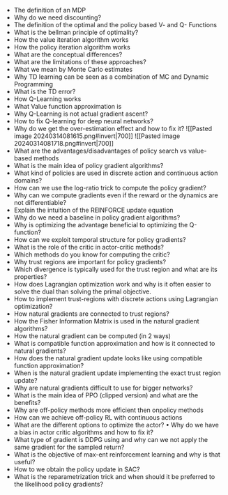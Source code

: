 - The definition of an MDP 
- Why do we need discounting? 
- The definition of the optimal and the policy based V- and Q- Functions 
- What is the bellman principle of optimality? 
- How the value iteration algorithm works
-  How the policy iteration algorithm works 
- What are the conceptual differences?
-  What are the limitations of these approaches?
 - What we mean by Monte Carlo estimates
 -  Why TD learning can be seen as a combination of MC and Dynamic Programming
 -  What is the TD error? 
 - How Q-Learning works 
 - What Value function approximation is 
 - Why Q-Learning is not actual gradient ascent? 
 - How to fix Q-learning for deep neural networks?
 -  Why do we get the over-estimation effect and how to fix it?
![[Pasted image 20240314081615.png#invert|700]]
![[Pasted image 20240314081718.png#invert|700]]
- What are the advantages/disadvantages of policy search vs value-based methods 
- What is the main idea of policy gradient algorithms? 
- What kind of policies are used in discrete action and continuous action domains? 
- How can we use the log-ratio trick to compute the policy gradient? 
- Why can we compute gradients even if the reward or the dynamics are not differentiable? 
- Explain the intuition of the REINFORCE update equation 
- Why do we need a baseline in policy gradient algorithms? 
- Why is optimizing the advantage beneficial to optimizing the Q-function? 
- How can we exploit temporal structure for policy gradients?
-  What is the role of the critic in actor-critic methods? 
- Which methods do you know for computing the critic?
- Why trust regions are important for policy gradients? 
- Which divergence is typically used for the trust region and what are its properties? 
- How does Lagrangian optimization work and why is it often easier to solve the dual than solving the primal objective. 
- How to implement trust-regions with discrete actions using Lagrangian optimization? 
- How natural gradients are connected to trust regions? 
- How the Fisher Information Matrix is used in the natural gradient algorithms? 
- How the natural gradient can be computed (in 2 ways) 
- What is compatible function approximation and how is it connected to natural gradients? 
- How does the natural gradient update looks like using compatible function approximation? 
- When is the natural gradient update implementing the exact trust region update? 
- Why are natural gradients difficult to use for bigger networks? 
- What is the main idea of PPO (clipped version) and what are the benefits?
- Why are off-policy methods more efficient then onpolicy methods 
- How can we achieve off-policy RL with continuous actions 
- What are the different options to optimize the actor? • Why do we have a bias in actor critic algorithms and how to fix it?
- What type of gradient is DDPG using and why can we not apply the same gradient for the sampled return? 
- What is the objective of max-ent reinforcement learning and why is that useful?
- How to we obtain the policy update in SAC? 
- What is the reparametrization trick and when should it be preferred to the likelihood policy gradients?